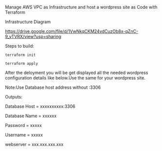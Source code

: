 Manage AWS VPC as Infrastructure and host a wordpress site as Code with Terraform

Infrastructure Diagram

https://drive.google.com/file/d/1VwNkqCKM24vdCuzOb8x-qZnC-9_yTVRX/view?usp=sharing

Steps to build:

    terraform init

    terraform apply

After the deloyment you will be get displayed all the needed wordpress configuration details like below.Use the same for your wordpress site.

Note:Use Database host address without :3306

Outputs:

Database Host = xxxxxxxxxx:3306

Database Name = xxxxxx

Password = xxxxx

Username = xxxxx

webserver = xxx.xxx.xxx.xxx
